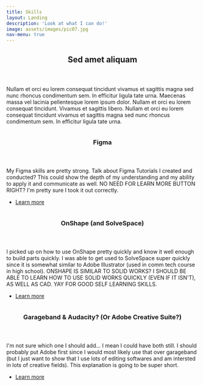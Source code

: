 ```yaml
---
title: Skills
layout: Landing
description: 'Look at what I can do!'
image: assets/images/pic07.jpg
nav-menu: true
---
```


<!-- Main -->
<div id="main">

<!-- One -->
<section id="one">
	<div class="inner">
		<header class="major">
			<h2>Sed amet aliquam</h2>
		</header>
		<p>Nullam et orci eu lorem consequat tincidunt vivamus et sagittis magna sed nunc rhoncus condimentum sem. In efficitur ligula tate urna. Maecenas massa vel lacinia pellentesque lorem ipsum dolor. Nullam et orci eu lorem consequat tincidunt. Vivamus et sagittis libero. Nullam et orci eu lorem consequat tincidunt vivamus et sagittis magna sed nunc rhoncus condimentum sem. In efficitur ligula tate urna.</p>
	</div>
</section>

<!-- Two -->
<section id="two" class="spotlights">
	<section>
		<a href="skills.html" class="image">
			<img src="{% link assets/images/pic08.jpg %}" alt="" data-position="center center" />
		</a>
		<div class="content">
			<div class="inner">
				<header class="major">
					<h3>Figma</h3>
				</header>
				<p>My Figma skills are pretty strong. Talk about Figma Tutorials I created and conducted? This could show the depth of my understanding and my ability to apply it and communicate as well. NO NEED FOR LEARN MORE BUTTON RIGHT? I'm pretty sure I took it out correctly.</p>
				<ul class="actions">
					<li><a href="skills.html" class="button">Learn more</a></li>
				</ul>
			</div>
		</div>
	</section>
	<section>
		<a href="skills.html" class="image">
			<img src="{% link assets/images/pic09.jpg %}" alt="" data-position="top center" />
		</a>
		<div class="content">
			<div class="inner">
				<header class="major">
					<h3>OnShape (and SolveSpace)</h3>
				</header>
				<p>I picked up on how to use OnShape pretty quickly and know it well enough to build parts quickly. I was able to get used to SolveSpace super quickly since it is somewhat similar to Adobe Illustrator (used in comm tech course in high school). ONSHAPE IS SIMILAR TO SOLID WORKS? I SHOULD BE ABLE TO LEARN HOW TO USE SOLID WORKS QUICKLY (EVEN IF IT ISN'T), AS WELL AS CAD. YAY FOR GOOD SELF LEARNING SKILLS.</p>
				<ul class="actions">
					<li><a href="skills.html" class="button">Learn more</a></li>
				</ul>
			</div>
		</div>
	</section>
	<section>
		<a href="skills.html" class="image">
			<img src="{% link assets/images/pic10.jpg %}" alt="" data-position="25% 25%" />
		</a>
		<div class="content">
			<div class="inner">
				<header class="major">
					<h3>Garageband & Audacity? (Or Adobe Creative Suite?)</h3>
				</header>
				<p>I'm not sure which one I should add... I mean I could have both still. I should probably put Adobe first since I would most likely use that over garageband (but I just want to show that I use lots of editing softwares and am intersted in lots of creative fields). This explanation is going to be super short.</p>
				<ul class="actions">
					<li><a href="skills.html" class="button">Learn more</a></li>
				</ul>
			</div>
		</div>
	</section>
</section>
